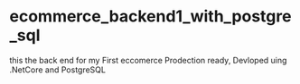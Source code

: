 # ecommerce_backend1_with_postgre_sql
this the back end for my First eccomerce  Prodection ready, Devloped uing  .NetCore and PostgreSQL
